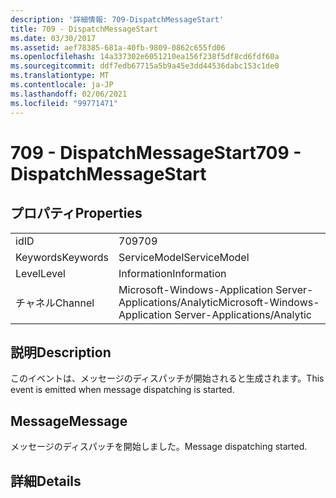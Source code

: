 ```yaml
---
description: '詳細情報: 709-DispatchMessageStart'
title: 709 - DispatchMessageStart
ms.date: 03/30/2017
ms.assetid: aef78385-681a-40fb-9809-0862c655fd06
ms.openlocfilehash: 14a337302e6051210ea156f238f5df8cd6fdf60a
ms.sourcegitcommit: ddf7edb67715a5b9a45e3dd44536dabc153c1de0
ms.translationtype: MT
ms.contentlocale: ja-JP
ms.lasthandoff: 02/06/2021
ms.locfileid: "99771471"
---
```

# <a name="709---dispatchmessagestart"></a><span data-ttu-id="c175b-103">709 - DispatchMessageStart</span><span class="sxs-lookup"><span data-stu-id="c175b-103">709 - DispatchMessageStart</span></span>

## <a name="properties"></a><span data-ttu-id="c175b-104">プロパティ</span><span class="sxs-lookup"><span data-stu-id="c175b-104">Properties</span></span>  
  
|||  
|-|-|  
|<span data-ttu-id="c175b-105">id</span><span class="sxs-lookup"><span data-stu-id="c175b-105">ID</span></span>|<span data-ttu-id="c175b-106">709</span><span class="sxs-lookup"><span data-stu-id="c175b-106">709</span></span>|  
|<span data-ttu-id="c175b-107">Keywords</span><span class="sxs-lookup"><span data-stu-id="c175b-107">Keywords</span></span>|<span data-ttu-id="c175b-108">ServiceModel</span><span class="sxs-lookup"><span data-stu-id="c175b-108">ServiceModel</span></span>|  
|<span data-ttu-id="c175b-109">Level</span><span class="sxs-lookup"><span data-stu-id="c175b-109">Level</span></span>|<span data-ttu-id="c175b-110">Information</span><span class="sxs-lookup"><span data-stu-id="c175b-110">Information</span></span>|  
|<span data-ttu-id="c175b-111">チャネル</span><span class="sxs-lookup"><span data-stu-id="c175b-111">Channel</span></span>|<span data-ttu-id="c175b-112">Microsoft-Windows-Application Server-Applications/Analytic</span><span class="sxs-lookup"><span data-stu-id="c175b-112">Microsoft-Windows-Application Server-Applications/Analytic</span></span>|  
  
## <a name="description"></a><span data-ttu-id="c175b-113">説明</span><span class="sxs-lookup"><span data-stu-id="c175b-113">Description</span></span>  

 <span data-ttu-id="c175b-114">このイベントは、メッセージのディスパッチが開始されると生成されます。</span><span class="sxs-lookup"><span data-stu-id="c175b-114">This event is emitted when message dispatching is started.</span></span>  
  
## <a name="message"></a><span data-ttu-id="c175b-115">Message</span><span class="sxs-lookup"><span data-stu-id="c175b-115">Message</span></span>  

 <span data-ttu-id="c175b-116">メッセージのディスパッチを開始しました。</span><span class="sxs-lookup"><span data-stu-id="c175b-116">Message dispatching started.</span></span>  
  
## <a name="details"></a><span data-ttu-id="c175b-117">詳細</span><span class="sxs-lookup"><span data-stu-id="c175b-117">Details</span></span>
